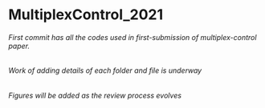 # MultiplexControl_2021
###### First commit has all the codes used in first-submission of multiplex-control paper. 
###### Work of adding details of each folder and file is underway 
###### Figures will be added as the review process evolves
